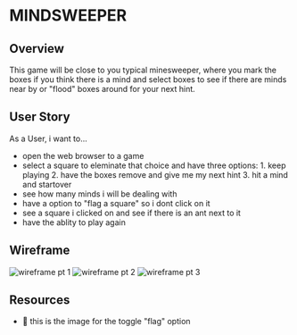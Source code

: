 # MINDSWEEPER

## Overview
This game will be close to you typical minesweeper, where you mark the boxes if you think there is a mind and select boxes to see if there are minds near by or "flood" boxes around for your next hint.

## User Story
As a User, i want to...
- open the web browser to a game
- select a square to eleminate that choice and have three options: 1. keep playing 2. have the boxes remove and give me my next hint 3. hit a mind and startover
- see how many minds i will be dealing with
- have a option to "flag a square" so i dont click on it
- see a square i clicked on and see if there is an ant next to it
- have the ablity to play again

## Wireframe
![wireframe pt 1](https://github.com/RyanCLuis/Minesweeper/assets/150068816/6e47711d-db11-4f70-9fa1-a2fb3024ef4a)
![wireframe pt 2](https://github.com/RyanCLuis/Minesweeper/assets/150068816/22cac84a-71ac-4fe9-a176-be3076f1602c)
![wireframe pt 3](https://github.com/RyanCLuis/Minesweeper/assets/150068816/d0e456c5-38d6-4f2a-a081-0b1280e44478)

## Resources
- 🥴 this is the image for the toggle "flag" option